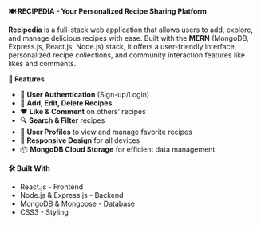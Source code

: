 **🍽️ RECIPEDIA - Your Personalized Recipe Sharing Platform**

**Recipedia** is a full-stack web application that allows users to add, explore, and manage delicious recipes with ease. Built with the **MERN** (MongoDB, Express.js, React.js, Node.js) stack, it offers a user-friendly interface, personalized recipe collections, and community interaction features like likes and comments.


**🌟 Features**

- 🔐 **User Authentication** (Sign-up/Login)
- 📝 **Add, Edit, Delete Recipes**
- ❤️ **Like & Comment** on others’ recipes
- 🔍 **Search & Filter** recipes
- 👤 **User Profiles** to view and manage favorite recipes
- 📱 **Responsive Design** for all devices
- 📦 **MongoDB Cloud Storage** for efficient data management


**🛠️ Built With**

- React.js - Frontend
- Node.js & Express.js - Backend
- MongoDB & Mongoose - Database
- CSS3 - Styling
